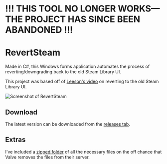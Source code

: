 # !!! THIS TOOL NO LONGER WORKS—THE PROJECT HAS SINCE BEEN ABANDONED !!!

# RevertSteam

Made in C#, this Windows forms application automates the process of reverting/downgrading back to the old Steam Library UI.

This project was based off of [Leeson's video](https://youtu.be/bjN6-e3nlPE) on reverting to the old Steam Library UI.

![Screenshot of RevertSteam](https://github.com/zynerd/RevertSteam/raw/master/Images/screenshot.png)

## Download

The latest version can be downloaded from the [releases tab](https://github.com/zynerd/RevertSteam/releases).

## Extras

I've included a [zipped folder](https://u.teknik.io/5yxKB.zip) of all the necessary files on the off chance that Valve removes the files from their server.
